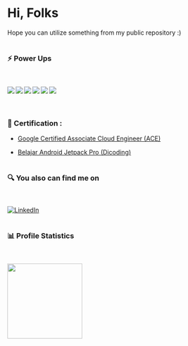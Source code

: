 # Hi, Folks
Hope you can utilize something from my public repository :)
#
### ⚡️ Power Ups
<br>
<p align="justify">
<img align="left" src="https://img.shields.io/badge/Go-white?logo=go&logoColor=00ACD7" />
<img align="left" src="https://img.shields.io/badge/Docker-2497ED?logo=docker&logoColor=white" />
<img align="left" src="https://img.shields.io/badge/Mysql-00608C?logo=mysql&logoColor=white" />
<img align="left" src="https://img.shields.io/badge/MongoDB-10AA50?logo=mongodb&logoColor=white" />
<img align="left" src="https://img.shields.io/badge/k8s-326CE5?logo=kubernetes&logoColor=white"/>
<img align="left" src="https://img.shields.io/badge/rabbitMQ-FF6600?logo=rabbitmq&logoColor=white"/>  
<br><br>
</p>

#
### 📜 Certification :

- <a href="https://www.credential.net/b2030c41-2c69-40f6-a06a-193d0a8cddf2?key=196a2d60b9c02886e5107c5c568807a9b3d7ec2e07f111fb4aff637d5ac150dd">Google Certified Associate Cloud Engineer (ACE)</a>

- <a href="https://www.dicoding.com/certificates/RVZK4D4M4PD5">Belajar Android Jetpack Pro (Dicoding)</a>


#
### 🔍 You also can find me on
<br>
<p> 
  <a href="https://www.linkedin.com/in/wahyudotdev/" target="_blank">
    <img alt="LinkedIn" src="https://img.shields.io/badge/linkedin-%230077B5.svg?&style=for-the-badge&logo=linkedin&logoColor=white" />
  </a> 
</p>

#

### 📊 Profile Statistics
<br>
<p align="left">
<img height="170em" src="https://github-readme-stats-eight-theta.vercel.app/api?username=wahyudotdev&show_icons=true&theme=buefy&include_all_commits=true&count_private=true"/>

</p>
